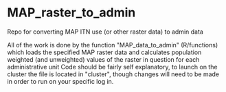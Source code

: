 # MAP_raster_to_admin
Repo for converting MAP ITN use (or other raster data) to admin data

All of the work is done by the function "MAP_data_to_admin" (R/functions) which loads the specified MAP raster data and calculates population weighted (and unweighted) values of the raster in question for each administrative unit
Code should be fairly self explanatory, to launch on the cluster the file is located in "cluster", though changes will need to be made in order to run on your specific log in.
